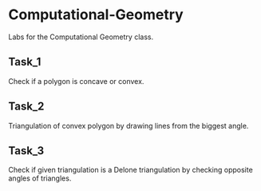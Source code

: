 # Computational-Geometry
Labs for the Computational Geometry class.

## Task_1 
Check if a polygon is concave or convex.

## Task_2
Triangulation of convex polygon by drawing lines from the biggest angle.

## Task_3
Check if given triangulation is a Delone triangulation by checking opposite angles of triangles.
